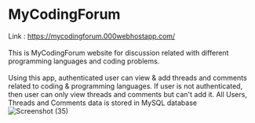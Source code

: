 # MyCodingForum
Link : https://mycodingforum.000webhostapp.com/ <br/><br/>
This is MyCodingForum website for discussion related with different programming languages and coding problems.<br/><br/>
Using this app, authenticated user can view & add threads and comments related to coding & programming languages. If user is not authenticated, then user can only view threads and comments but can't add it. All Users, Threads and Comments data is stored in MySQL database
![Screenshot (35)](https://github.com/erhariomsaini/Project-MyCodingForum/assets/151992853/7e03cd39-f1b8-412d-9ad4-4b2a4bc9221c)
